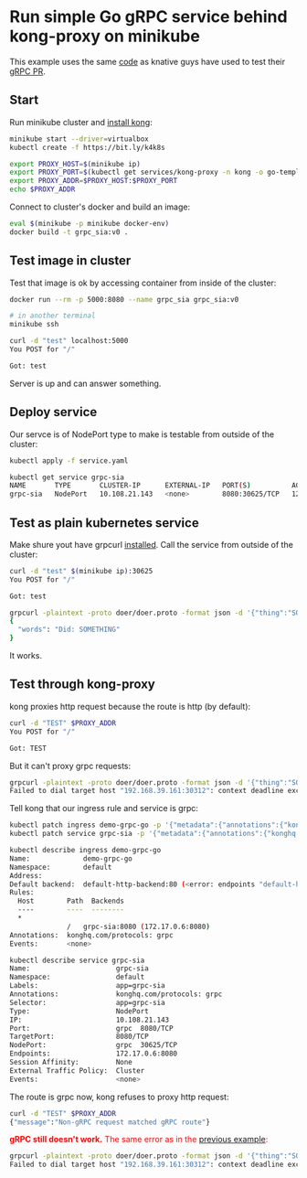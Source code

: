 # Run simple Go gRPC service behind kong-proxy on minikube

This example uses the same [code](https://github.com/evankanderson/sia) as knative guys have used to test their [gRPC PR](https://github.com/knative/serving/pull/2539#issuecomment-459148556).

## Start

Run minikube cluster and [install kong](https://github.com/Kong/kubernetes-ingress-controller/blob/master/docs/deployment/minikube.md):

```bash
minikube start --driver=virtualbox
kubectl create -f https://bit.ly/k4k8s

export PROXY_HOST=$(minikube ip)
export PROXY_PORT=$(kubectl get services/kong-proxy -n kong -o go-template='{{(index .spec.ports 0).nodePort}}')
export PROXY_ADDR=$PROXY_HOST:$PROXY_PORT
echo $PROXY_ADDR
```

Connect to cluster's docker and build an image:

```bash
eval $(minikube -p minikube docker-env)
docker build -t grpc_sia:v0 .
```

## Test image in cluster

Test that image is ok by accessing container from inside of the cluster:

```bash
docker run --rm -p 5000:8080 --name grpc_sia grpc_sia:v0

# in another terminal
minikube ssh

curl -d "test" localhost:5000
You POST for "/"

Got: test
```

Server is up and can answer something.

## Deploy service

Our servce is of NodePort type to make is testable from outside of the cluster:

```bash
kubectl apply -f service.yaml

kubectl get service grpc-sia
NAME       TYPE       CLUSTER-IP      EXTERNAL-IP   PORT(S)          AGE
grpc-sia   NodePort   10.108.21.143   <none>        8080:30625/TCP   12s
```

## Test as plain kubernetes service

Make shure yout have grpcurl [installed](../README.md). Call the service from outside of the cluster:

```bash
curl -d "test" $(minikube ip):30625
You POST for "/"

Got: test

grpcurl -plaintext -proto doer/doer.proto -format json -d '{"thing":"SOMETHING"}' $(minikube ip):30625 doer.Doer/DoIt
{
  "words": "Did: SOMETHING"
}
```

It works.

## Test through kong-proxy

kong proxies http request because the route is http (by default):

```bash
curl -d "TEST" $PROXY_ADDR
You POST for "/"

Got: TEST
```

But it can't proxy grpc requests:

```bash
grpcurl -plaintext -proto doer/doer.proto -format json -d '{"thing":"SOMETHING"}' $PROXY_ADDR doer.Doer/DoIt
Failed to dial target host "192.168.39.161:30312": context deadline exceeded
```

Tell kong that our ingress rule and service is grpc:

```bash
kubectl patch ingress demo-grpc-go -p '{"metadata":{"annotations":{"konghq.com/protocols":"grpc"}}}'
kubectl patch service grpc-sia -p '{"metadata":{"annotations":{"konghq.com/protocols":"grpc"}}}'

kubectl describe ingress demo-grpc-go
Name:             demo-grpc-go
Namespace:        default
Address:
Default backend:  default-http-backend:80 (<error: endpoints "default-http-backend" not found>)
Rules:
  Host        Path  Backends
  ----        ----  --------
  *
              /   grpc-sia:8080 (172.17.0.6:8080)
Annotations:  konghq.com/protocols: grpc
Events:       <none>

kubectl describe service grpc-sia
Name:                     grpc-sia
Namespace:                default
Labels:                   app=grpc-sia
Annotations:              konghq.com/protocols: grpc
Selector:                 app=grpc-sia
Type:                     NodePort
IP:                       10.108.21.143
Port:                     grpc  8080/TCP
TargetPort:               8080/TCP
NodePort:                 grpc  30625/TCP
Endpoints:                172.17.0.6:8080
Session Affinity:         None
External Traffic Policy:  Cluster
Events:                   <none>
```

The route is grpc now, kong refuses to proxy http request:

```bash
curl -d "TEST" $PROXY_ADDR
{"message":"Non-gRPC request matched gRPC route"}
```

<span style="color:red"><b>gRPC still doesn't work.</b> The same error as in the [previous example](../minikube_kong_grpc/README.md):</span>

```bash
grpcurl -plaintext -proto doer/doer.proto -format json -d '{"thing":"SOMETHING"}' $PROXY_ADDR doer.Doer/DoIt
Failed to dial target host "192.168.39.161:30312": context deadline exceeded
```
